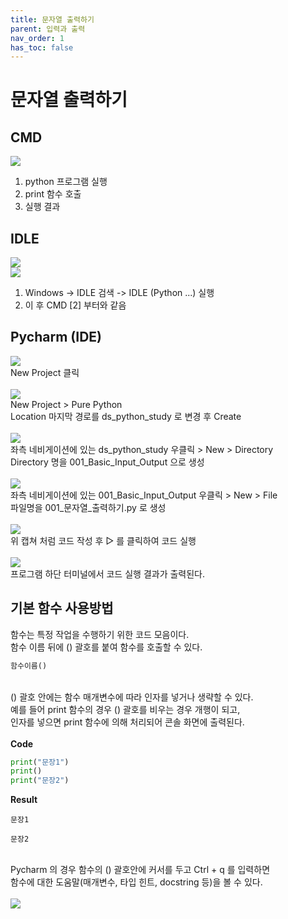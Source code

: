 ```yaml
---
title: 문자열 출력하기
parent: 입력과 출력
nav_order: 1
has_toc: false
---
```


# 문자열 출력하기  

## CMD  
![](문자열_출력하기_001.png)  
1. python 프로그램 실행
2. print 함수 호출
3. 실행 결과

## IDLE  

![](문자열_출력하기_002.png)  
![](문자열_출력하기_003.png)  
1. Windows -> IDLE 검색 -> IDLE (Python ...) 실행
2. 이 후 CMD [2] 부터와 같음

## Pycharm (IDE)  
![](문자열_출력하기_004.png)  
New Project 클릭<br><br>
![](문자열_출력하기_005.png)  
New Project > Pure Python  
Location 마지막 경로를 ds_python_study 로 변경 후 Create<br><br>
![](문자열_출력하기_006.png)  
좌측 네비게이션에 있는 ds_python_study 우클릭 > New > Directory  
Directory 명을 001_Basic_Input_Output 으로 생성<br><br>
![](문자열_출력하기_007.png)  
좌측 네비게이션에 있는 001_Basic_Input_Output 우클릭 > New > File  
파일명을 001_문자열_출력하기.py 로 생성<br><br>
![](문자열_출력하기_008.png)  
위 캡쳐 처럼 코드 작성 후 ▷ 를 클릭하여 코드 실행<br><br>
![](문자열_출력하기_009.png)  
프로그램 하단 터미널에서 코드 실행 결과가 출력된다.

## 기본 함수 사용방법  
함수는 특정 작업을 수행하기 위한 코드 모음이다.  
함수 이름 뒤에 () 괄호를 붙여 함수를 호출할 수 있다.
```python
함수이름()
```
<br>() 괄호 안에는 함수 매개변수에 따라 인자를 넣거나 생략할 수 있다.  
예를 들어 print 함수의 경우 () 괄호를 비우는 경우 개행이 되고,  
인자를 넣으면 print 함수에 의해 처리되어 콘솔 화면에 출력된다.<br><br>
**Code**  
```python
print("문장1")
print()
print("문장2")
```
**Result**  
```commandline
문장1

문장2
```
<br>Pycharm 의 경우 함수의 () 괄호안에 커서를 두고 Ctrl + q 를 입력하면  
함수에 대한 도움말(매개변수, 타입 힌트, docstring 등)을 볼 수 있다.<br><br>
![](문자열_출력하기_010.png)  

